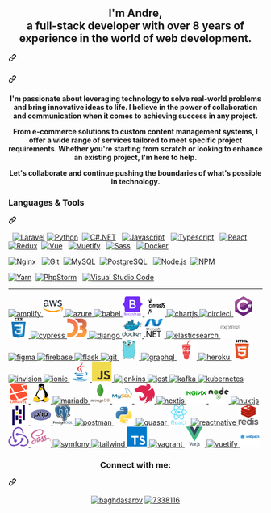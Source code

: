 <article class="markdown-body entry-content container-lg f5" itemprop="text">
<div class="markdown-heading" dir="auto"><h1 align="center" class="heading-element" dir="auto">
I'm Andre, </br>a full-stack developer with over 8 years of experience in the world of web development. 
</h1><a id="user-content-welcome-to-my-github-account-" class="anchor" aria-label="Permalink: 
Welcome, to my GitHub account 🦄
" href="#welcome-to-my-github-account-"><svg class="octicon octicon-link" viewBox="0 0 16 16" version="1.1" width="16" height="16" aria-hidden="true"><path d="m7.775 3.275 1.25-1.25a3.5 3.5 0 1 1 4.95 4.95l-2.5 2.5a3.5 3.5 0 0 1-4.95 0 .751.751 0 0 1 .018-1.042.751.751 0 0 1 1.042-.018 1.998 1.998 0 0 0 2.83 0l2.5-2.5a2.002 2.002 0 0 0-2.83-2.83l-1.25 1.25a.751.751 0 0 1-1.042-.018.751.751 0 0 1-.018-1.042Zm-4.69 9.64a1.998 1.998 0 0 0 2.83 0l1.25-1.25a.751.751 0 0 1 1.042.018.751.751 0 0 1 .018 1.042l-1.25 1.25a3.5 3.5 0 1 1-4.95-4.95l2.5-2.5a3.5 3.5 0 0 1 4.95 0 .751.751 0 0 1-.018 1.042.751.751 0 0 1-1.042.018 1.998 1.998 0 0 0-2.83 0l-2.5 2.5a1.998 1.998 0 0 0 0 2.83Z"></path></svg></a></div>
<div class="markdown-heading" dir="auto"><h3 align="center" class="heading-element" dir="auto">

</h3><a id="user-content-norayr-baghdasarov" class="anchor" aria-label="Permalink: Norayr Baghdasarov" href="#norayr-baghdasarov"><svg class="octicon octicon-link" viewBox="0 0 16 16" version="1.1" width="16" height="16" aria-hidden="true"><path d="m7.775 3.275 1.25-1.25a3.5 3.5 0 1 1 4.95 4.95l-2.5 2.5a3.5 3.5 0 0 1-4.95 0 .751.751 0 0 1 .018-1.042.751.751 0 0 1 1.042-.018 1.998 1.998 0 0 0 2.83 0l2.5-2.5a2.002 2.002 0 0 0-2.83-2.83l-1.25 1.25a.751.751 0 0 1-1.042-.018.751.751 0 0 1-.018-1.042Zm-4.69 9.64a1.998 1.998 0 0 0 2.83 0l1.25-1.25a.751.751 0 0 1 1.042.018.751.751 0 0 1 .018 1.042l-1.25 1.25a3.5 3.5 0 1 1-4.95-4.95l2.5-2.5a3.5 3.5 0 0 1 4.95 0 .751.751 0 0 1-.018 1.042.751.751 0 0 1-1.042.018 1.998 1.998 0 0 0-2.83 0l-2.5 2.5a1.998 1.998 0 0 0 0 2.83Z"></path></svg></a></div>
<div class="markdown-heading" dir="auto"><h4 align="center" class="heading-element" dir="auto">
I'm passionate about leveraging technology to solve real-world problems and bring innovative ideas to life. I believe in the power of collaboration and communication when it comes to achieving success in any project.




<p dir="auto">From e-commerce solutions to custom content management systems, I offer a wide range of services tailored to meet specific project requirements. Whether you're starting from scratch or looking to enhance an existing project, I'm here to help.</p>
<p dir="auto">Let's collaborate and continue pushing the boundaries of what's possible in technology.</p>
</div> 
<div class="markdown-heading" dir="auto"><h3 class="heading-element" dir="auto">Languages &amp; Tools</h3><a id="user-content-languages--tools" class="anchor" aria-label="Permalink: Languages &amp; Tools" href="#languages--tools"><svg class="octicon octicon-link" viewBox="0 0 16 16" version="1.1" width="16" height="16" aria-hidden="true"><path d="m7.775 3.275 1.25-1.25a3.5 3.5 0 1 1 4.95 4.95l-2.5 2.5a3.5 3.5 0 0 1-4.95 0 .751.751 0 0 1 .018-1.042.751.751 0 0 1 1.042-.018 1.998 1.998 0 0 0 2.83 0l2.5-2.5a2.002 2.002 0 0 0-2.83-2.83l-1.25 1.25a.751.751 0 0 1-1.042-.018.751.751 0 0 1-.018-1.042Zm-4.69 9.64a1.998 1.998 0 0 0 2.83 0l1.25-1.25a.751.751 0 0 1 1.042.018.751.751 0 0 1 .018 1.042l-1.25 1.25a3.5 3.5 0 1 1-4.95-4.95l2.5-2.5a3.5 3.5 0 0 1 4.95 0 .751.751 0 0 1-.018 1.042.751.751 0 0 1-1.042.018 1.998 1.998 0 0 0-2.83 0l-2.5 2.5a1.998 1.998 0 0 0 0 2.83Z"></path></svg></a></div>
<p dir="auto">
  &nbsp;
<a href="https://laravel.com/" rel="nofollow"><img src="https://camo.githubusercontent.com/05ea23f6219537770a1add2f7713290a60bd47d47dbcb401fbb603aa75d471de/68747470733a2f2f696d672e736869656c64732e696f2f62616467652f2d4c61726176656c2d4534333932433f6c6f676f3d6c61726176656c266c6f676f436f6c6f723d7768697465" alt="Laravel" data-canonical-src="https://img.shields.io/badge/-Laravel-E4392C?logo=laravel&amp;logoColor=white" style="max-width: 100%;"></a>
<a href="https://www.python.org/" rel="nofollow"><img src="https://camo.githubusercontent.com/f323d21a7f7beaa6224e0b41340dc9ede06b29ae29282f2c3cc9ad9a35e0f359/68747470733a2f2f696d672e736869656c64732e696f2f62616467652f2d507974686f6e2d3231323332463f6c6f676f3d707974686f6e266c6f676f436f6c6f723d7768697465" alt="Python" data-canonical-src="https://img.shields.io/badge/-Python-21232F?logo=python&amp;logoColor=white" style="max-width: 100%;"></a>&nbsp;
<a href="https://dotnet.microsoft.com/en-us/apps/aspnet" rel="nofollow"><img src="https://camo.githubusercontent.com/bd1f931fa190ba11b59ee6371fda129a7c5ba2f9629983df87296404fc3ad94a/68747470733a2f2f696d672e736869656c64732e696f2f62616467652f2d2e4e45542d6c6f673f6c6f676f3d2e4e4554266c6f676f436f6c6f723d776869746526636f6c6f723d383032626430" alt="C#.NET" data-canonical-src="https://img.shields.io/badge/-.NET-log?logo=.NET&amp;logoColor=white&amp;color=802bd0" style="max-width: 100%;"></a>
&nbsp;
<a href="https://www.javascript.com/" rel="nofollow"><img src="https://camo.githubusercontent.com/c79a4441375eb1bcc0aafa42d0e02b061587b4e6ae0c41d96811759c3f07cdf4/68747470733a2f2f696d672e736869656c64732e696f2f62616467652f2d4a6176615363726970742d6564623230303f7374796c653d666c61742d737175617265266c6f676f3d6a617661736372697074266c6f676f436f6c6f723d7768697465" alt="Javascript" data-canonical-src="https://img.shields.io/badge/-JavaScript-edb200?style=flat-square&amp;logo=javascript&amp;logoColor=white" style="max-width: 100%;"></a>
&nbsp;
<a href="https://www.typescriptlang.org/" rel="nofollow"><img src="https://camo.githubusercontent.com/359da59def17e39af53fc203b49f0220aa417daad175665442c39cdb9b57f7ac/68747470733a2f2f696d672e736869656c64732e696f2f62616467652f2d547970655363726970742d3331373863363f7374796c653d666c61742d737175617265266c6f676f3d74797065736372697074266c6f676f436f6c6f723d7768697465" alt="Typescript" data-canonical-src="https://img.shields.io/badge/-TypeScript-3178c6?style=flat-square&amp;logo=typescript&amp;logoColor=white" style="max-width: 100%;"></a>
&nbsp;
<a href="https://reactjs.org/" rel="nofollow"><img src="https://camo.githubusercontent.com/199f657a7351167156b2aff8e811559980618eb436a79cfc5c65af5226cdf85a/68747470733a2f2f696d672e736869656c64732e696f2f62616467652f2d52656163742d3031643866663f6c6f676f3d7265616374266c6f676f436f6c6f723d666666666666" alt="React" data-canonical-src="https://img.shields.io/badge/-React-01d8ff?logo=react&amp;logoColor=ffffff" style="max-width: 100%;"></a>&nbsp;
<a href="https://redux.js.org/" rel="nofollow"><img src="https://camo.githubusercontent.com/2348ed5ca72e4c3b973c444364a07ffc799eb6469ce85a0125535881c0e0bddb/68747470733a2f2f696d672e736869656c64732e696f2f62616467652f2d52656475782d3736343962633f6c6f676f3d7265647578266c6f676f436f6c6f723d666666666666" alt="Redux" data-canonical-src="https://img.shields.io/badge/-Redux-7649bc?logo=redux&amp;logoColor=ffffff" style="max-width: 100%;"></a>&nbsp;
<a href="https://vuejs.org/" rel="nofollow"><img src="https://camo.githubusercontent.com/505cdd97b4769e198841be0feb48a709228bc2163ce555fec4227d178260e85d/68747470733a2f2f696d672e736869656c64732e696f2f62616467652f2d5675652d3338343936303f7374796c653d666c61742d737175617265266c6f676f3d7675652e6a73266c6f676f436f6c6f723d7768697465" alt="Vue" data-canonical-src="https://img.shields.io/badge/-Vue-384960?style=flat-square&amp;logo=vue.js&amp;logoColor=white" style="max-width: 100%;"></a>
&nbsp;
<a href="https://vuetifyjs.com/" rel="nofollow"><img src="https://camo.githubusercontent.com/d22048a781007f1963c319a9fff9b65fe7390df98824df4ddf2e87e98930431b/68747470733a2f2f696d672e736869656c64732e696f2f62616467652f2d567565746966792d3136393666353f7374796c653d666c61742d737175617265266c6f676f3d76756574696679266c6f676f436f6c6f723d7768697465" alt="Vuetify" data-canonical-src="https://img.shields.io/badge/-Vuetify-1696f5?style=flat-square&amp;logo=vuetify&amp;logoColor=white" style="max-width: 100%;"></a>
&nbsp;
<a href="https://sass-lang.com/" rel="nofollow"><img src="https://camo.githubusercontent.com/40a7829e7827c09f70eb03b3f3725aa0ad9520f22173f8858250ad29f94b1417/68747470733a2f2f696d672e736869656c64732e696f2f62616467652f2d536173732d4343363639393f7374796c653d666c61742d737175617265266c6f676f3d73617373266c6f676f436f6c6f723d7768697465" alt="Sass" data-canonical-src="https://img.shields.io/badge/-Sass-CC6699?style=flat-square&amp;logo=sass&amp;logoColor=white" style="max-width: 100%;"></a>
&nbsp;
<a href="https://www.docker.com/" rel="nofollow"><img src="https://camo.githubusercontent.com/30f7510686944eee102f0e0db3b63bb93d31cc2ffa7fda899dc262984acab3d6/68747470733a2f2f696d672e736869656c64732e696f2f62616467652f2d446f636b65722d3235333133393f7374796c653d666c61742d737175617265266c6f676f3d446f636b6572266c6f676f436f6c6f723d626c7565" alt="Docker" data-canonical-src="https://img.shields.io/badge/-Docker-253139?style=flat-square&amp;logo=Docker&amp;logoColor=blue" style="max-width: 100%;"></a>
&nbsp;

<a href="https://www.nginx.com/" rel="nofollow"><img src="https://camo.githubusercontent.com/4cd46db98d321f8c99d98d278cd0635dafb5b4fcba0a0f9e111772f7bc8cfc42/68747470733a2f2f696d672e736869656c64732e696f2f62616467652f2d4e67696e782d3230323031453f7374796c653d666c61742d737175617265266c6f676f3d6e67696e78266c6f676f436f6c6f723d677265656e" alt="Nginx" data-canonical-src="https://img.shields.io/badge/-Nginx-20201E?style=flat-square&amp;logo=nginx&amp;logoColor=green" style="max-width: 100%;"></a>
&nbsp;
<a href="https://git-scm.com/" rel="nofollow"><img src="https://camo.githubusercontent.com/b4461d4957cf4e284fe9045a7a345ca8099f4d8ec5fbb0c65f9307866b395b74/68747470733a2f2f696d672e736869656c64732e696f2f62616467652f2d4769742d3333333333333f7374796c653d666c61742d737175617265266c6f676f3d676974266c6f676f436f6c6f723d726564" alt="Git" data-canonical-src="https://img.shields.io/badge/-Git-333333?style=flat-square&amp;logo=git&amp;logoColor=red" style="max-width: 100%;"></a>&nbsp;
<a href="https://www.mysql.com/" rel="nofollow"><img src="https://camo.githubusercontent.com/23b9a125961e6ef79ba03f2a2621e96ff8627e43a3274fbd1bb5162c207050ec/68747470733a2f2f696d672e736869656c64732e696f2f62616467652f2d4d7953514c2d3231323332463f6c6f676f3d6d7973716c266c6f676f436f6c6f723d626c7565" alt="MySQL" data-canonical-src="https://img.shields.io/badge/-MySQL-21232F?logo=mysql&amp;logoColor=blue" style="max-width: 100%;"></a>&nbsp;
<a href="https://www.postgresql.org/" rel="nofollow"><img src="https://camo.githubusercontent.com/2063d1b16222e6081ce9cb84a82b246ddd886cbcf933289bd85c6f156f236762/68747470733a2f2f696d672e736869656c64732e696f2f62616467652f2d506f737467726553514c2d3937414643383f7374796c653d666c61742d737175617265266c6f676f3d706f737467726573716c266c6f676f436f6c6f723d626c756526636f6c6f723d7768697465" alt="PostgreSQL" data-canonical-src="https://img.shields.io/badge/-PostgreSQL-97AFC8?style=flat-square&amp;logo=postgresql&amp;logoColor=blue&amp;color=white" style="max-width: 100%;"></a>
&nbsp;
<a href="https://nodejs.org/en" rel="nofollow"><img src="https://camo.githubusercontent.com/e1ca45ecfba09112f1a041971ef0afb2f34404196f7c072ee79076c2898005db/68747470733a2f2f696d672e736869656c64732e696f2f62616467652f2d4e6f64652e6a732d6a733f6c6f676f3d6e6f64652e6a73266c6f676f436f6c6f723d7768697465" alt="Node.js" data-canonical-src="https://img.shields.io/badge/-Node.js-js?logo=node.js&amp;logoColor=white" style="max-width: 100%;"></a>&nbsp;
<a href="https://www.npmjs.com/" rel="nofollow"><img src="https://camo.githubusercontent.com/4ef68d8611828fd5933b3d63b088c1348516bc32cfa74f4c41ca5f792b4ae619/68747470733a2f2f696d672e736869656c64732e696f2f62616467652f2d4e504d2d6c6f676f3f6c6f676f3d6e706d266c6f676f436f6c6f723d776869746526636f6c6f723d726564" alt="NPM" data-canonical-src="https://img.shields.io/badge/-NPM-logo?logo=npm&amp;logoColor=white&amp;color=red" style="max-width: 100%;"></a>&nbsp;

<a href="https://www.yarn.net/" rel="nofollow"><img src="https://camo.githubusercontent.com/261f04dc135bd4130f365819544f5e8a250ddbd03243f77a63db3d0442f2e318/68747470733a2f2f696d672e736869656c64732e696f2f62616467652f2d5961726e2d3231323332463f6c6f676f3d7961726e266c6f676f436f6c6f723d626c7565" alt="Yarn" data-canonical-src="https://img.shields.io/badge/-Yarn-21232F?logo=yarn&amp;logoColor=blue" style="max-width: 100%;"></a>&nbsp;
<a href="https://www.jetbrains.com/" rel="nofollow"><img src="https://camo.githubusercontent.com/ab6eddb7e5c53c3891d7156e58f89a18db6cdcee1a018450aadccbebb6ca3ead/68747470733a2f2f696d672e736869656c64732e696f2f62616467652f2d50687053746f726d2d3231323332463f6c6f676f3d70687073746f726d266c6f676f436f6c6f723d776869746526636f6c6f723d383032626430" alt="PhpStorm" data-canonical-src="https://img.shields.io/badge/-PhpStorm-21232F?logo=phpstorm&amp;logoColor=white&amp;color=802bd0" style="max-width: 100%;"></a>
&nbsp;
<a href="https://code.visualstudio.com/" rel="nofollow"><img src="https://camo.githubusercontent.com/15194aacc322e37e04714227d39c31852be1e9af4d2f3367752eaca3e98acaeb/68747470733a2f2f696d672e736869656c64732e696f2f62616467652f2d56697375616c25323053747564696f253230436f64652d3030374143433f6c6f676f3d76697375616c25323073747564696f253230636f6465266c6f676f436f6c6f723d666666666666" alt="Visual Studio Code" data-canonical-src="https://img.shields.io/badge/-Visual%20Studio%20Code-007ACC?logo=visual%20studio%20code&amp;logoColor=ffffff" style="max-width: 100%;"></a>
</p>
<hr>
<p align="left" dir="auto">
  <a href="https://aws.amazon.com/amplify/" rel="nofollow">
    <img src="https://camo.githubusercontent.com/6311b7eb01ac318fe6f33c3330f315c36cf12e6d03671b9837e2d1a47dac5188/68747470733a2f2f646f63732e616d706c6966792e6177732f6173736574732f6c6f676f2d6461726b2e737667" alt="amplify" width="40" height="40" data-canonical-src="https://docs.amplify.aws/assets/logo-dark.svg" style="max-width: 100%;">
  </a>
  <a href="https://aws.amazon.com" rel="nofollow">
    <img src="https://raw.githubusercontent.com/devicons/devicon/master/icons/amazonwebservices/amazonwebservices-original-wordmark.svg" alt="aws" width="40" height="40" style="max-width: 100%;">
  </a>
  <a href="https://azure.microsoft.com/en-in/" rel="nofollow">
    <img src="https://camo.githubusercontent.com/03bccffefbc6c68df6f8b2f6de1069b0d78cfd88bdda2bc28ba2f5645d06ebca/68747470733a2f2f7777772e766563746f726c6f676f2e7a6f6e652f6c6f676f732f6d6963726f736f66745f617a7572652f6d6963726f736f66745f617a7572652d69636f6e2e737667" alt="azure" width="40" height="40" data-canonical-src="https://www.vectorlogo.zone/logos/microsoft_azure/microsoft_azure-icon.svg" style="max-width: 100%;">
  </a>
  <a href="https://babeljs.io/" rel="nofollow">
    <img src="https://camo.githubusercontent.com/5055283c799755bdcdaf9afc5d11964e93a38b8439a5a19e8b7296a3536e6cc4/68747470733a2f2f7777772e766563746f726c6f676f2e7a6f6e652f6c6f676f732f626162656c6a732f626162656c6a732d69636f6e2e737667" alt="babel" width="40" height="40" data-canonical-src="https://www.vectorlogo.zone/logos/babeljs/babeljs-icon.svg" style="max-width: 100%;">
  </a>
  <a href="https://getbootstrap.com" rel="nofollow">
    <img src="https://raw.githubusercontent.com/devicons/devicon/master/icons/bootstrap/bootstrap-plain-wordmark.svg" alt="bootstrap" width="40" height="40" style="max-width: 100%;">
  </a>
  <a href="https://canvasjs.com" rel="nofollow">
    <img src="https://raw.githubusercontent.com/Hardik0307/Hardik0307/master/assets/canvasjs-charts.svg" alt="canvasjs" width="40" height="40" style="max-width: 100%;">
  </a>
  <a href="https://www.chartjs.org" rel="nofollow">
    <img src="https://camo.githubusercontent.com/98248b1bf462485aa41895e496c77664244583c89327baffb9dfa5af3a55ca89/68747470733a2f2f7777772e63686172746a732e6f72672f6d656469612f6c6f676f2d7469746c652e737667" alt="chartjs" width="40" height="40" data-canonical-src="https://www.chartjs.org/media/logo-title.svg" style="max-width: 100%;">
  </a>
  <a href="https://circleci.com" rel="nofollow">
    <img src="https://camo.githubusercontent.com/ffb956bc55f72554ae4a453ead5dfb011c78ec40c69c5c65ba3b1982b307205f/68747470733a2f2f7777772e766563746f726c6f676f2e7a6f6e652f6c6f676f732f636972636c6563692f636972636c6563692d69636f6e2e737667" alt="circleci" width="40" height="40" data-canonical-src="https://www.vectorlogo.zone/logos/circleci/circleci-icon.svg" style="max-width: 100%;">
  </a>
  <a href="https://www.w3schools.com/cs/" rel="nofollow">
    <img src="https://raw.githubusercontent.com/devicons/devicon/master/icons/csharp/csharp-original.svg" alt="csharp" width="40" height="40" style="max-width: 100%;">
  </a>
  <a href="https://www.w3schools.com/css/" rel="nofollow">
    <img src="https://raw.githubusercontent.com/devicons/devicon/master/icons/css3/css3-original-wordmark.svg" alt="css3" width="40" height="40" style="max-width: 100%;">
  </a>
  <a href="https://www.cypress.io" rel="nofollow">
    <img src="https://raw.githubusercontent.com/simple-icons/simple-icons/6e46ec1fc23b60c8fd0d2f2ff46db82e16dbd75f/icons/cypress.svg" alt="cypress" width="40" height="40" style="max-width: 100%;">
  </a>
  <a href="https://d3js.org/" rel="nofollow">
    <img src="https://raw.githubusercontent.com/devicons/devicon/master/icons/d3js/d3js-original.svg" alt="d3js" width="40" height="40" style="max-width: 100%;">
  </a>
  <a href="https://www.djangoproject.com/" rel="nofollow">
    <img src="https://camo.githubusercontent.com/c96cb99431280ee1fdce3fe6b5338c5aca7bcaf94331b7426803ac9b426f6cef/68747470733a2f2f63646e2e776f726c64766563746f726c6f676f2e636f6d2f6c6f676f732f646a616e676f2e737667" alt="django" width="40" height="40" data-canonical-src="https://cdn.worldvectorlogo.com/logos/django.svg" style="max-width: 100%;">
  </a>
  <a href="https://www.docker.com/" rel="nofollow">
    <img src="https://raw.githubusercontent.com/devicons/devicon/master/icons/docker/docker-original-wordmark.svg" alt="docker" width="40" height="40" style="max-width: 100%;">
  </a>
  <a href="https://dotnet.microsoft.com/" rel="nofollow">
    <img src="https://raw.githubusercontent.com/devicons/devicon/master/icons/dot-net/dot-net-original-wordmark.svg" alt="dotnet" width="40" height="40" style="max-width: 100%;">
  </a>
  <a href="https://www.elastic.co" rel="nofollow">
    <img src="https://camo.githubusercontent.com/17cfccc77c26e1a122344498dc372d9facae3d93a27a2fbd5b856b5cbe4c66b2/68747470733a2f2f7777772e766563746f726c6f676f2e7a6f6e652f6c6f676f732f656c61737469632f656c61737469632d69636f6e2e737667" alt="elasticsearch" width="40" height="40" data-canonical-src="https://www.vectorlogo.zone/logos/elastic/elastic-icon.svg" style="max-width: 100%;">
  </a>
  <a href="https://expressjs.com" rel="nofollow">
    <img src="https://raw.githubusercontent.com/devicons/devicon/master/icons/express/express-original-wordmark.svg" alt="express" width="40" height="40" style="max-width: 100%;">
  </a>
  <a href="https://www.figma.com/" rel="nofollow">
    <img src="https://camo.githubusercontent.com/f32e9cca1f0df0138a8f536217daa54ad21b6913642422f32e3c5c623f3a06b9/68747470733a2f2f7777772e766563746f726c6f676f2e7a6f6e652f6c6f676f732f6669676d612f6669676d612d69636f6e2e737667" alt="figma" width="40" height="40" data-canonical-src="https://www.vectorlogo.zone/logos/figma/figma-icon.svg" style="max-width: 100%;">
  </a>
  <a href="https://firebase.google.com/" rel="nofollow">
    <img src="https://camo.githubusercontent.com/3e5344a2965e786497ceb575ad67d2c64d412bb9683da05791edf424a0e40734/68747470733a2f2f7777772e766563746f726c6f676f2e7a6f6e652f6c6f676f732f66697265626173652f66697265626173652d69636f6e2e737667" alt="firebase" width="40" height="40" data-canonical-src="https://www.vectorlogo.zone/logos/firebase/firebase-icon.svg" style="max-width: 100%;">
  </a>
  <a href="https://flask.palletsprojects.com/" rel="nofollow">
    <img src="https://camo.githubusercontent.com/93e24451f31be6bde3c380832f676128de66261b99c04adc42230fe9ab415733/68747470733a2f2f7777772e766563746f726c6f676f2e7a6f6e652f6c6f676f732f706f636f6f5f666c61736b2f706f636f6f5f666c61736b2d69636f6e2e737667" alt="flask" width="40" height="40" data-canonical-src="https://www.vectorlogo.zone/logos/pocoo_flask/pocoo_flask-icon.svg" style="max-width: 100%;">
  </a>
  <a href="https://git-scm.com/" rel="nofollow">
    <img src="https://camo.githubusercontent.com/fcafa5ebc1f5f789ae7d012a3ecd8fe7bda49516591caf7c37698f764165d880/68747470733a2f2f7777772e766563746f726c6f676f2e7a6f6e652f6c6f676f732f6769742d73636d2f6769742d73636d2d69636f6e2e737667" alt="git" width="40" height="40" data-canonical-src="https://www.vectorlogo.zone/logos/git-scm/git-scm-icon.svg" style="max-width: 100%;">
  </a>
  <a href="https://golang.org" rel="nofollow">
    <img src="https://raw.githubusercontent.com/devicons/devicon/master/icons/go/go-original.svg" alt="go" width="40" height="40" style="max-width: 100%;">
  </a>
  <a href="https://graphql.org" rel="nofollow">
    <img src="https://camo.githubusercontent.com/2a573647c2b7a1ade3e2442d351af0e73d9a7ae08dddaa8abd12f18f5ce8fe3a/68747470733a2f2f7777772e766563746f726c6f676f2e7a6f6e652f6c6f676f732f6772617068716c2f6772617068716c2d69636f6e2e737667" alt="graphql" width="40" height="40" data-canonical-src="https://www.vectorlogo.zone/logos/graphql/graphql-icon.svg" style="max-width: 100%;">
  </a>
  <a href="https://gulpjs.com" rel="nofollow">
    <img src="https://raw.githubusercontent.com/devicons/devicon/master/icons/gulp/gulp-plain.svg" alt="gulp" width="40" height="40" style="max-width: 100%;">
  </a>
  <a href="https://heroku.com" rel="nofollow">
    <img src="https://camo.githubusercontent.com/a7553749f374bd64a02e5141697c24aeb9955ff99bb6de2ef80f4c1b6eb2ad6f/68747470733a2f2f7777772e766563746f726c6f676f2e7a6f6e652f6c6f676f732f6865726f6b752f6865726f6b752d69636f6e2e737667" alt="heroku" width="40" height="40" data-canonical-src="https://www.vectorlogo.zone/logos/heroku/heroku-icon.svg" style="max-width: 100%;">
  </a>
  <a href="https://www.w3.org/html/" rel="nofollow">
    <img src="https://raw.githubusercontent.com/devicons/devicon/master/icons/html5/html5-original-wordmark.svg" alt="html5" width="40" height="40" style="max-width: 100%;">
  </a>
  <a href="https://www.invisionapp.com/" rel="nofollow">
    <img src="https://camo.githubusercontent.com/6d79fce005ce7e3f00bcebae8244966e764d9625c4de228456bb61b09749c261/68747470733a2f2f7777772e766563746f726c6f676f2e7a6f6e652f6c6f676f732f696e766973696f6e6170702f696e766973696f6e6170702d69636f6e2e737667" alt="invision" width="40" height="40" data-canonical-src="https://www.vectorlogo.zone/logos/invisionapp/invisionapp-icon.svg" style="max-width: 100%;">
  </a>
  <a href="https://ionicframework.com" rel="nofollow">
    <img src="https://camo.githubusercontent.com/5a3d334f008af1ce8f26540c55069d49b76791f6e19cdc559d85d8fe6f4c7ce1/68747470733a2f2f75706c6f61642e77696b696d656469612e6f72672f77696b6970656469612f636f6d6d6f6e732f642f64312f496f6e69635f4c6f676f2e737667" alt="ionic" width="40" height="40" data-canonical-src="https://upload.wikimedia.org/wikipedia/commons/d/d1/Ionic_Logo.svg" style="max-width: 100%;">
  </a>
  <a href="https://www.java.com" rel="nofollow">
    <img src="https://raw.githubusercontent.com/devicons/devicon/master/icons/java/java-original.svg" alt="java" width="40" height="40" style="max-width: 100%;">
  </a>
  <a href="https://developer.mozilla.org/en-US/docs/Web/JavaScript" rel="nofollow">
    <img src="https://raw.githubusercontent.com/devicons/devicon/master/icons/javascript/javascript-original.svg" alt="javascript" width="40" height="40" style="max-width: 100%;">
  </a>
  <a href="https://www.jenkins.io" rel="nofollow">
    <img src="https://camo.githubusercontent.com/677d7d6afeeb04410190a061d7bbb6fb8a5246c6dc80ab4b665988ca04b091d1/68747470733a2f2f7777772e766563746f726c6f676f2e7a6f6e652f6c6f676f732f6a656e6b696e732f6a656e6b696e732d69636f6e2e737667" alt="jenkins" width="40" height="40" data-canonical-src="https://www.vectorlogo.zone/logos/jenkins/jenkins-icon.svg" style="max-width: 100%;">
  </a>
  <a href="https://jestjs.io" rel="nofollow">
    <img src="https://camo.githubusercontent.com/87882410b423221c16582e2f23590a723cb841ef3458ccdc7b13ba8d5bcc0354/68747470733a2f2f7777772e766563746f726c6f676f2e7a6f6e652f6c6f676f732f6a6573746a73696f2f6a6573746a73696f2d69636f6e2e737667" alt="jest" width="40" height="40" data-canonical-src="https://www.vectorlogo.zone/logos/jestjsio/jestjsio-icon.svg" style="max-width: 100%;">
  </a>
  <a href="https://kafka.apache.org/" rel="nofollow">
    <img src="https://camo.githubusercontent.com/35576f334b4067de703304807a8e72b381a5113e689fc2b9fee20e0a5e56adc9/68747470733a2f2f7777772e766563746f726c6f676f2e7a6f6e652f6c6f676f732f6170616368655f6b61666b612f6170616368655f6b61666b612d69636f6e2e737667" alt="kafka" width="40" height="40" data-canonical-src="https://www.vectorlogo.zone/logos/apache_kafka/apache_kafka-icon.svg" style="max-width: 100%;">
  </a>
  <a href="https://kubernetes.io" rel="nofollow">
    <img src="https://camo.githubusercontent.com/627eb2c61e04ea289af7565fc1eb33b671d9f201f55de0016ed6936de689de82/68747470733a2f2f7777772e766563746f726c6f676f2e7a6f6e652f6c6f676f732f6b756265726e657465732f6b756265726e657465732d69636f6e2e737667" alt="kubernetes" width="40" height="40" data-canonical-src="https://www.vectorlogo.zone/logos/kubernetes/kubernetes-icon.svg" style="max-width: 100%;">
  </a>
  <a href="https://laravel.com/" rel="nofollow">
    <img src="https://raw.githubusercontent.com/devicons/devicon/master/icons/laravel/laravel-plain-wordmark.svg" alt="laravel" width="40" height="40" style="max-width: 100%;">
  </a>
  <a href="https://www.linux.org/" rel="nofollow">
    <img src="https://raw.githubusercontent.com/devicons/devicon/master/icons/linux/linux-original.svg" alt="linux" width="40" height="40" style="max-width: 100%;">
  </a>
  <a href="https://mariadb.org/" rel="nofollow">
    <img src="https://camo.githubusercontent.com/9e21017553c86470f833814152adf354c7404ecd02dd9574920719da515912fa/68747470733a2f2f7777772e766563746f726c6f676f2e7a6f6e652f6c6f676f732f6d6172696164622f6d6172696164622d69636f6e2e737667" alt="mariadb" width="40" height="40" data-canonical-src="https://www.vectorlogo.zone/logos/mariadb/mariadb-icon.svg" style="max-width: 100%;">
  </a>
  <a href="https://www.mongodb.com/" rel="nofollow">
    <img src="https://raw.githubusercontent.com/devicons/devicon/master/icons/mongodb/mongodb-original-wordmark.svg" alt="mongodb" width="40" height="40" style="max-width: 100%;">
  </a>
  <a href="https://www.mysql.com/" rel="nofollow">
    <img src="https://raw.githubusercontent.com/devicons/devicon/master/icons/mysql/mysql-original-wordmark.svg" alt="mysql" width="40" height="40" style="max-width: 100%;">
  </a>
  <a href="https://nestjs.com/" rel="nofollow">
    <img src="https://raw.githubusercontent.com/devicons/devicon/master/icons/nestjs/nestjs-plain.svg" alt="nestjs" width="40" height="40" style="max-width: 100%;">
  </a>
  <a href="https://nextjs.org/" rel="nofollow">
    <img src="https://camo.githubusercontent.com/b05ddbfbaa85c1b814c44a6853f95899cf7f7a0f68ed9d4de9ab8e8b60f5608a/68747470733a2f2f63646e2e776f726c64766563746f726c6f676f2e636f6d2f6c6f676f732f6e6578746a732d322e737667" alt="nextjs" width="40" height="40" data-canonical-src="https://cdn.worldvectorlogo.com/logos/nextjs-2.svg" style="max-width: 100%;">
  </a>
  <a href="https://www.nginx.com" rel="nofollow">
    <img src="https://raw.githubusercontent.com/devicons/devicon/master/icons/nginx/nginx-original.svg" alt="nginx" width="40" height="40" style="max-width: 100%;">
  </a>
  <a href="https://nodejs.org" rel="nofollow">
    <img src="https://raw.githubusercontent.com/devicons/devicon/master/icons/nodejs/nodejs-original-wordmark.svg" alt="nodejs" width="40" height="40" style="max-width: 100%;">
  </a>
  <a href="https://nuxtjs.org/" rel="nofollow">
    <img src="https://camo.githubusercontent.com/954c58d17bc5f663f20ec8a009149a5455484daf730edd763dfa9f3b94663f46/68747470733a2f2f7777772e766563746f726c6f676f2e7a6f6e652f6c6f676f732f6e7578746a732f6e7578746a732d69636f6e2e737667" alt="nuxtjs" width="40" height="40" data-canonical-src="https://www.vectorlogo.zone/logos/nuxtjs/nuxtjs-icon.svg" style="max-width: 100%;">
  </a>
  <a href="https://pandas.pydata.org/" rel="nofollow">
    <img src="https://raw.githubusercontent.com/devicons/devicon/2ae2a900d2f041da66e950e4d48052658d850630/icons/pandas/pandas-original.svg" alt="pandas" width="40" height="40" style="max-width: 100%;">
  </a>
  <a href="https://www.php.net" rel="nofollow">
    <img src="https://raw.githubusercontent.com/devicons/devicon/master/icons/php/php-original.svg" alt="php" width="40" height="40" style="max-width: 100%;">
  </a>
  <a href="https://www.postgresql.org" rel="nofollow">
    <img src="https://raw.githubusercontent.com/devicons/devicon/master/icons/postgresql/postgresql-original-wordmark.svg" alt="postgresql" width="40" height="40" style="max-width: 100%;">
  </a>
  <a href="https://postman.com" rel="nofollow">
    <img src="https://camo.githubusercontent.com/a13ca5b988ada41839ebe4f88455e63419a1b56fcb5eda207794cd1649a61d2c/68747470733a2f2f7777772e766563746f726c6f676f2e7a6f6e652f6c6f676f732f676574706f73746d616e2f676574706f73746d616e2d69636f6e2e737667" alt="postman" width="40" height="40" data-canonical-src="https://www.vectorlogo.zone/logos/getpostman/getpostman-icon.svg" style="max-width: 100%;">
  </a>
  <a href="https://www.python.org" rel="nofollow">
    <img src="https://raw.githubusercontent.com/devicons/devicon/master/icons/python/python-original.svg" alt="python" width="40" height="40" style="max-width: 100%;">
  </a>
  <a href="https://quasar.dev/" rel="nofollow">
    <img src="https://camo.githubusercontent.com/cf496e1ff50ed466311c199d39cd8b1b7c7f01c6605855c30dc7df036655616d/68747470733a2f2f63646e2e7175617361722e6465762f6c6f676f2f7376672f7175617361722d6c6f676f2e737667" alt="quasar" width="40" height="40" data-canonical-src="https://cdn.quasar.dev/logo/svg/quasar-logo.svg" style="max-width: 100%;">
  </a>
  <a href="https://reactjs.org/" rel="nofollow">
    <img src="https://raw.githubusercontent.com/devicons/devicon/master/icons/react/react-original-wordmark.svg" alt="react" width="40" height="40" style="max-width: 100%;">
  </a>
  <a href="https://reactnative.dev/" rel="nofollow">
    <img src="https://camo.githubusercontent.com/d764e0d1b0bb6fc6e65157b3c98b9e203a13a17390309fad633406c3324dbfb2/68747470733a2f2f72656163746e61746976652e6465762f696d672f6865616465725f6c6f676f2e737667" alt="reactnative" width="40" height="40" data-canonical-src="https://reactnative.dev/img/header_logo.svg" style="max-width: 100%;">
  </a>
  <a href="https://redis.io" rel="nofollow">
    <img src="https://raw.githubusercontent.com/devicons/devicon/master/icons/redis/redis-original-wordmark.svg" alt="redis" width="40" height="40" style="max-width: 100%;">
  </a>
  <a href="https://redux.js.org" rel="nofollow">
    <img src="https://raw.githubusercontent.com/devicons/devicon/master/icons/redux/redux-original.svg" alt="redux" width="40" height="40" style="max-width: 100%;">
  </a>
  <a href="https://sass-lang.com" rel="nofollow">
    <img src="https://raw.githubusercontent.com/devicons/devicon/master/icons/sass/sass-original.svg" alt="sass" width="40" height="40" style="max-width: 100%;">
  </a>
  <a href="https://symfony.com" rel="nofollow">
    <img src="https://camo.githubusercontent.com/05b2dab587289451095b3aab4c9637e18e76ffa2b4f872a7b9c55c95f932cb67/68747470733a2f2f73796d666f6e792e636f6d2f6c6f676f732f73796d666f6e795f626c61636b5f30332e737667" alt="symfony" width="40" height="40" data-canonical-src="https://symfony.com/logos/symfony_black_03.svg" style="max-width: 100%;">
  </a>
  <a href="https://tailwindcss.com/" rel="nofollow">
    <img src="https://camo.githubusercontent.com/0568e2de313626b2bd9b96f326941b012d45e9a4db1a23aa78bd8036207e57f8/68747470733a2f2f7777772e766563746f726c6f676f2e7a6f6e652f6c6f676f732f7461696c77696e646373732f7461696c77696e646373732d69636f6e2e737667" alt="tailwind" width="40" height="40" data-canonical-src="https://www.vectorlogo.zone/logos/tailwindcss/tailwindcss-icon.svg" style="max-width: 100%;">
  </a>
  <a href="https://www.typescriptlang.org/" rel="nofollow">
    <img src="https://raw.githubusercontent.com/devicons/devicon/master/icons/typescript/typescript-original.svg" alt="typescript" width="40" height="40" style="max-width: 100%;">
  </a>
  <a href="https://www.vagrantup.com/" rel="nofollow">
    <img src="https://camo.githubusercontent.com/b4e7705dd274058ea8726ab94d9ceb32e2179ea49cd6826c8572607a7930010a/68747470733a2f2f7777772e766563746f726c6f676f2e7a6f6e652f6c6f676f732f76616772616e7475702f76616772616e7475702d69636f6e2e737667" alt="vagrant" width="40" height="40" data-canonical-src="https://www.vectorlogo.zone/logos/vagrantup/vagrantup-icon.svg" style="max-width: 100%;">
  </a>
  <a href="https://vuejs.org/" rel="nofollow">
    <img src="https://raw.githubusercontent.com/devicons/devicon/master/icons/vuejs/vuejs-original-wordmark.svg" alt="vuejs" width="40" height="40" style="max-width: 100%;">
  </a>
  <a href="https://vuetifyjs.com/en/" rel="nofollow">
    <img src="https://camo.githubusercontent.com/4f547b5ce259ce8503665ce964bb8a20fddab463cf96ee9714a4545c3f8e18e8/68747470733a2f2f626573746f666a732e6f72672f6c6f676f732f767565746966792e737667" alt="vuetify" width="40" height="40" data-canonical-src="https://bestofjs.org/logos/vuetify.svg" style="max-width: 100%;">
  </a>
  <a href="https://webpack.js.org" rel="nofollow">
    <img src="https://raw.githubusercontent.com/devicons/devicon/d00d0969292a6569d45b06d3f350f463a0107b0d/icons/webpack/webpack-original-wordmark.svg" alt="webpack" width="40" height="40" style="max-width: 100%;">
  </a>
</p>
<div class="markdown-heading" dir="auto"><h3 align="center" class="heading-element" dir="auto">Connect with me:</h3><a id="user-content-connect-with-me" class="anchor" aria-label="Permalink: Connect with me:" href="#connect-with-me"><svg class="octicon octicon-link" viewBox="0 0 16 16" version="1.1" width="16" height="16" aria-hidden="true"><path d="m7.775 3.275 1.25-1.25a3.5 3.5 0 1 1 4.95 4.95l-2.5 2.5a3.5 3.5 0 0 1-4.95 0 .751.751 0 0 1 .018-1.042.751.751 0 0 1 1.042-.018 1.998 1.998 0 0 0 2.83 0l2.5-2.5a2.002 2.002 0 0 0-2.83-2.83l-1.25 1.25a.751.751 0 0 1-1.042-.018.751.751 0 0 1-.018-1.042Zm-4.69 9.64a1.998 1.998 0 0 0 2.83 0l1.25-1.25a.751.751 0 0 1 1.042.018.751.751 0 0 1 .018 1.042l-1.25 1.25a3.5 3.5 0 1 1-4.95-4.95l2.5-2.5a3.5 3.5 0 0 1 4.95 0 .751.751 0 0 1-.018 1.042.751.751 0 0 1-1.042.018 1.998 1.998 0 0 0-2.83 0l-2.5 2.5a1.998 1.998 0 0 0 0 2.83Z"></path></svg></a></div>
<p align="center" dir="auto">
<a href="https://linkedin.com/in/areizyen" rel="nofollow"><img align="center" src="https://raw.githubusercontent.com/rahuldkjain/github-profile-readme-generator/master/src/images/icons/Social/linked-in-alt.svg" alt="baghdasarov" height="30" width="40" style="max-width: 100%;"></a>
<a href="https://www.upwork.com/freelancers/~01d9bad46c33238a99" rel="nofollow"><img align="center" src="https://camo.githubusercontent.com/ba5fd7542c0a47e5d40e0ee4c6a4ecd9d5d0c5fb1bb61e5f0c8fa518f062ca00/68747470733a2f2f63646e2e776f726c64766563746f726c6f676f2e636f6d2f6c6f676f732f7570776f726b2d726f756e6465647371756172652d312e737667" alt="7338116" height="30" width="40" data-canonical-src="https://cdn.worldvectorlogo.com/logos/upwork-roundedsquare-1.svg" style="max-width: 100%;"></a>
</p>
</article>
